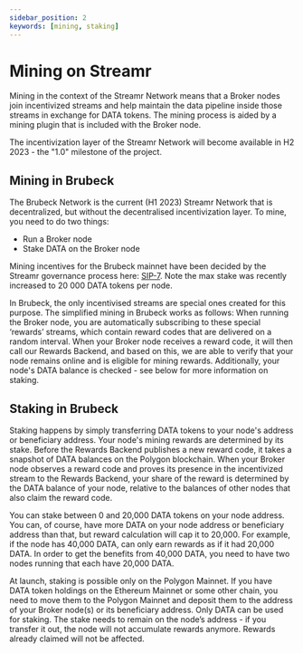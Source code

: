 ```yaml
---
sidebar_position: 2
keywords: [mining, staking]
---
```


# Mining on Streamr
Mining in the context of the Streamr Network means that a Broker nodes join incentivized streams and help maintain the data pipeline inside those streams in exchange for DATA tokens. The mining process is aided by a mining plugin that is included with the Broker node.

The incentivization layer of the Streamr Network will become available in H2 2023 - the "1.0" milestone of the project.

## Mining in Brubeck
The Brubeck Network is the current (H1 2023) Streamr Network that is decentralized, but without the decentralised incentivization layer. To mine, you need to do two things:

- Run a Broker node
- Stake DATA on the Broker node

Mining incentives for the Brubeck mainnet have been decided by the Streamr governance process here: [SIP-7](https://snapshot.org/#/streamr.eth/proposal/0x483729ba13a18c5630247d57a28e02241efb47cf52b7055d27488448e1f4e22c). Note the max stake was recently increased to 20 000 DATA tokens per node.

In Brubeck, the only incentivised streams are special ones created for this purpose. The simplified mining in Brubeck works as follows: When running the Broker node, you are automatically subscribing to these special ‘rewards’ streams, which contain reward codes that are delivered on a random interval. When your Broker node receives a reward code, it will then call our Rewards Backend, and based on this, we are able to verify that your node remains online and is eligible for mining rewards. Additionally, your node's DATA balance is checked - see below for more information on staking.

## Staking in Brubeck
Staking happens by simply transferring DATA tokens to your node's address or beneficiary address. Your node's mining rewards are determined by its stake. Before the Rewards Backend publishes a new reward code, it takes a snapshot of DATA balances on the Polygon blockchain. When your Broker node observes a reward code and proves its presence in the incentivized stream to the Rewards Backend, your share of the reward is determined by the DATA balance of your node, relative to the balances of other nodes that also claim the reward code.

You can stake between 0 and 20,000 DATA tokens on your node address. You can, of course, have more DATA on your node address or beneficiary address than that, but reward calculation will cap it to 20,000. For example, if the node has 40,000 DATA, can only earn rewards as if it had 20,000 DATA. In order to get the benefits from 40,000 DATA, you need to have two nodes running that each have 20,000 DATA.

At launch, staking is possible only on the Polygon Mainnet. If you have DATA token holdings on the Ethereum Mainnet or some other chain, you need to move them to the Polygon Mainnet and deposit them to the address of your Broker node(s) or its beneficiary address. Only DATA can be used for staking. The stake needs to remain on the node’s address - if you transfer it out, the node will not accumulate rewards anymore. Rewards already claimed will not be affected.

<!-- TODO: explain beneficiary addresses -->